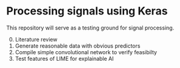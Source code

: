 # Processing signals using Keras
This repository will serve as a testing ground for signal processing.

0. Literature review
1. Generate reasonable data with obvious predictors
2. Compile simple convolutional network to verify feasibilty
3. Test features of LIME for explainable AI
